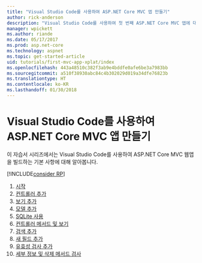 ```yaml
---
title: "Visual Studio Code를 사용하여 ASP.NET Core MVC 앱 만들기"
author: rick-anderson
description: "Visual Studio Code를 사용하여 첫 번째 ASP.NET Core MVC 앱에 대한 인덱스 페이지"
manager: wpickett
ms.author: riande
ms.date: 05/17/2017
ms.prod: asp.net-core
ms.technology: aspnet
ms.topic: get-started-article
uid: tutorials/first-mvc-app-xplat/index
ms.openlocfilehash: 443a48510c382f3ab9e4bddfe0afe6be3a7983bb
ms.sourcegitcommit: a510f38930abc84c4b302029d019a34dfe76823b
ms.translationtype: HT
ms.contentlocale: ko-KR
ms.lasthandoff: 01/30/2018
---
```

# <a name="create-an-aspnet-core-mvc-app-with-visual-studio-code"></a>Visual Studio Code를 사용하여 ASP.NET Core MVC 앱 만들기

이 자습서 시리즈에서는 Visual Studio Code를 사용하여 ASP.NET Core MVC 웹앱을 빌드하는 기본 사항에 대해 알아봅니다. 

[!INCLUDE[consider RP](../../includes/razor.md)]

1. [시작](start-mvc.md)
2. [컨트롤러 추가](adding-controller.md)
3. [보기 추가](adding-view.md)
4. [모델 추가](adding-model.md)
5. [SQLite 사용](working-with-sql.md)
6. [컨트롤러 메서드 및 보기](controller-methods-views.md)
7. [검색 추가](search.md)
8. [새 필드 추가](new-field.md)
9. [유효성 검사 추가](validation.md)
10. [세부 정보 및 삭제 메서드 검사](xref:tutorials/first-mvc-app/details)
